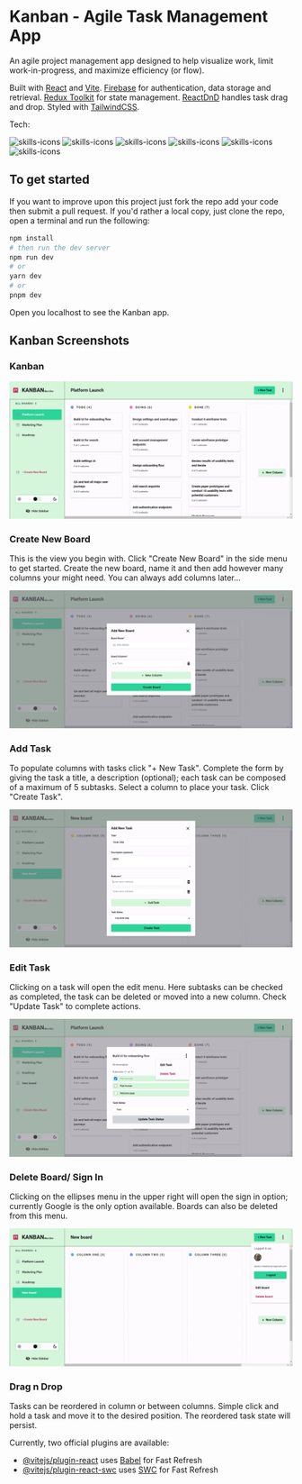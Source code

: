 # Kanban - Agile Task Management App

An agile project management app designed to help visualize work, limit work-in-progress, and maximize efficiency (or flow).


Built with [React](https://react.dev/) and [Vite](https://vitejs.dev/). [Firebase](https://firebase.google.com/) for authentication, data storage and retrieval. [Redux Toolkit](https://redux.js.org/) for state management. [ReactDnD](https://react-dnd.github.io/react-dnd/about) handles task drag and drop. Styled with [TailwindCSS](https://tailwindCSS.com).



Tech: 

 <img src="https://skillicons.dev/icons?i=react" alt="skills-icons"/> <img src="https://skillicons.dev/icons?i=tailwind" alt="skills-icons"/>
 <img src="https://skillicons.dev/icons?i=firebase" alt="skills-icons"/> <img src="https://skillicons.dev/icons?i=redux" alt="skills-icons"/>
 <img src="https://skillicons.dev/icons?i=figma" alt="skills-icons"/> <img src="https://skillicons.dev/icons?i=vite" alt="skills-icons"/>

 ## To get started

If you want to improve upon this project just fork the repo add your code then submit a pull request. If you'd rather a local copy, just clone the repo, open a terminal and run the following:

```bash
npm install
# then run the dev server
npm run dev
# or
yarn dev
# or
pnpm dev
```
Open you localhost to see the Kanban app.


## Kanban Screenshots

### Kanban

<img src="./src/assets/kanbanHome.jpg" alt="kanban screenshot">

### Create New Board
This is the view you begin with. Click "Create New Board" in the side menu to get started. Create the new board, name it and then add however many columns your might need. You can always add columns later...

<img src="./src/assets/kanbanAddBoard.jpg" alt="kanban screenshot">

### Add Task 
To populate columns with tasks click "+ New Task". Complete the form by giving the task a title, a description (optional); each task can be composed of a maximum of 5 subtasks. Select a column to place your task. Click "Create Task".

<img src="./src/assets/kanbanAddTask.jpg" alt="kanban screenshot">

### Edit Task 
Clicking on a task will open the edit menu. Here subtasks can be checked as completed, the task can be deleted or moved into a new column. Check "Update Task" to complete actions. 

<img src="./src/assets/kanbanEditTask.jpg" alt="kanban screenshot">


### Delete Board/ Sign In 
Clicking on the ellipses menu in the upper right will open the sign in option; currently Google is the only option available. Boards can also be deleted from this menu. 

<img src="./src/assets/kanbanEditDeleteBoard.jpg" alt="kanban screenshot">



### Drag n Drop
Tasks can be reordered in column or between columns. Simple click and hold a task and move it to the desired position. The reordered task state will persist. 






Currently, two official plugins are available:

- [@vitejs/plugin-react](https://github.com/vitejs/vite-plugin-react/blob/main/packages/plugin-react/README.md) uses [Babel](https://babeljs.io/) for Fast Refresh
- [@vitejs/plugin-react-swc](https://github.com/vitejs/vite-plugin-react-swc) uses [SWC](https://swc.rs/) for Fast Refresh
